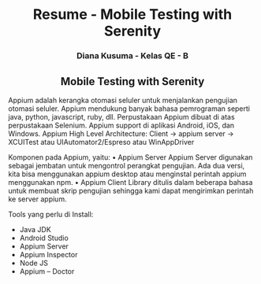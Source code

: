 <h1 align="center">Resume - Mobile Testing with Serenity</h1>
<h3 align="center">Diana Kusuma - Kelas QE - B</h3>


<h2 align="center">Mobile Testing with Serenity</h2>

Appium adalah kerangka otomasi seluler untuk menjalankan pengujian otomasi seluler. Appium mendukung banyak bahasa pemrograman seperti java, python, javascript, ruby, dll. Perpustakaan Appium dibuat di atas perpustakaan Selenium. Appium support di aplikasi Android, iOS, dan Windows.
Appium High Level Architecture:
Client -> appium server -> XCUITest atau UIAutomator2/Espreso atau WinAppDriver

Komponen pada Appium, yaitu:
•	Appium Server
Appium Server digunakan sebagai jembatan untuk mengontrol perangkat pengujian. Ada dua versi, kita bisa menggunakan appium desktop atau menginstal perintah appium menggunakan npm.
•	Appium Client
Library ditulis dalam beberapa bahasa untuk membuat skrip pengujian sehingga kami dapat mengirimkan perintah ke server appium.

Tools yang perlu di Install:
-	Java JDK
-	Android Studio
-	Appium Server
-	Appium Inspector
-	Node JS
-	Appium – Doctor

